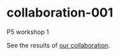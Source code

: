 # collaboration-001
P5 workshop 1

See the results of [our collaboration](https://cha-art-dev.github.io/collaboration-001/).
